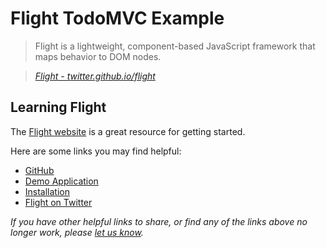 # Flight TodoMVC Example

> Flight is a lightweight, component-based JavaScript framework that maps behavior to DOM nodes.

> _[Flight - twitter.github.io/flight](http://twitter.github.io/flight)_


## Learning Flight

The [Flight website](http://twitter.github.io/flight) is a great resource for getting started.

Here are some links you may find helpful:

* [GitHub](https://github.com/twitter/flight)
* [Demo Application](http://twitter.github.com/flight/demo)
* [Installation](https://github.com/twitter/flight/blob/master/README.md#installation)
* [Flight on Twitter](http://twitter.com/flight)

_If you have other helpful links to share, or find any of the links above no longer work, please [let us know](https://github.com/tastejs/todomvc/issues)._
